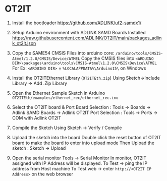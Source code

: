 # OT2IT

1. Install the bootloader 
	https://github.com/ADLINK/uf2-samdx1/

2. Setup Arduino environment with ADLINK SAMD Boards Installed 
	https://raw.githubusercontent.com/ADLINK/OT2IT/main/packages_adlink_ot2it.json
	
3. Copy the SAME54 CMSIS Files into arduino core:
	`/arduino/tools/CMSIS-Atmel/1.2.0/CMSIS/Device/ATMEL`
	Copy the CMSIS files into `<ARDUINO DIR>\packages\arduino\tools\CMSIS-Atmel\1.2.0\CMSIS\Device\ATMEL`
	For Ex: `<ARDUINO DIR>` = `%LOCALAPPDATA%\Arduino15\` on Windows
	
4. Install the OT2ITEthernet Library (`OT2ITEth.zip`)
	Using Sketch->Include Library -> Add .Zip Library
	
5. Open the Ethernet Sample Sketch in Arduino
	`OT2ITEth/examples/ethernet_rec/ethernet_rec.ino`
	
6. Select the OT2IT board & Port
	Board Selection : Tools -> Boards -> Adlink SAMD Boards -> Adlink OT2IT
	Port Selection : Tools -> Ports -> COM with Adlink OT2IT
	
7. Compile the Sketch
	Using Sketch -> Verify / Compile
	
8. Upload the sketch into the board
	Double click the reset button of OT2IT board to make the board to enter into upload mode
	Then Upload the sketch : Sketch -> Upload
	
9. Open the serial monitor
	Tools -> Serial Monitor
	In monitor, OT2IT assigned with IP Address will be displayed.
	To Test -> ping the IP address from Host machine
	To Test web -> enter `http://<OT2IT IP Address>` on the web browser